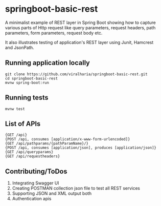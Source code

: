 # springboot-basic-rest		
A minimalist example of REST layer in Spring Boot showing how to capture various parts of Http request like query parameters, 
request headers, path parameters, form parameters, request body etc.
		
It also illustrates testing of application's REST layer using Junit, Hamcrest and JsonPath.
		
## Running application locally
```
git clone https://github.com/viralharia/springboot-basic-rest.git
cd springboot-basic-rest
mvnw spring-boot:run
```
		
## Running tests
```
mvnw test
```

## List of APIs
```
{GET /api}
{POST /api, consumes [application/x-www-form-urlencoded]}
{GET /api/pathparams/{pathParamName}/}
{POST /api, consumes [application/json], produces [application/json]}
{GET /api/queryparams}
{GET /api/requestheaders}
```

## Contributing/ToDos
1. Integrating Swagger UI
2. Creating POSTMAN collection json file to test all REST services
3. Supporting JSON and XML output both
4. Authentication apis
